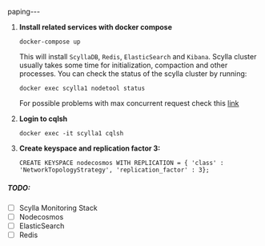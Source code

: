 
paping---

1) **Install related services with docker compose**
   ```shell
   docker-compose up
   ``` 
   This will install `ScyllaDB`, `Redis`, `ElasticSearch` and `Kibana`.
   Scylla cluster usually takes some time for initialization, compaction and other processes.
   You can check the status of the scylla cluster by running:
   ```shell
   docker exec scylla1 nodetool status
   ```
   For possible problems with max concurrent request check this [link](https://sort.veritas.com/public/documents/HSO/2.0/linux/productguides/html/hfo_admin_rhel/ch04s03.htm)

2) **Login to cqlsh**
   ```shell
   docker exec -it scylla1 cqlsh
   ```
3) **Create keyspace and replication factor 3:**
    ```cassandraql
    CREATE KEYSPACE nodecosmos WITH REPLICATION = { 'class' : 'NetworkTopologyStrategy', 'replication_factor' : 3};
    ```

##### TODO:
- [ ] Scylla Monitoring Stack
- [ ] Nodecosmos
- [ ] ElasticSearch
- [ ] Redis
